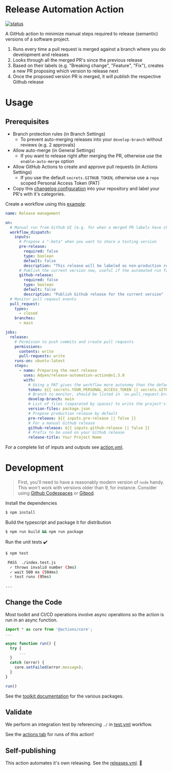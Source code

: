 # Release Automation Action

<a href="https://github.com/Adyen/release-automation-action/actions"><img alt="status" src="https://github.com/Adyen/release-automation-action/workflows/build-test/badge.svg"></a>

A GitHub action to minimize manual steps required to release (semantic) versions of a software project. 

1. Runs every time a pull request is merged against a branch where you do development and releases
2. Looks through all the merged PR's since the previous release
3. Based on their labels (e.g. "Breaking change", "Feature", "Fix"), creates a new PR proposing which version to release next
4. Once the proposed version PR is merged, it will publish the respective Github release

# Usage

## Prerequisites

* Branch protection rules (in Branch Settings)
  - To prevent auto-merging releases into your `develop-branch` without reviews (e.g. 2 approvals)
* Allow auto-merge (in General Settings)
  - If you want to release right after merging the PR, otherwise use the `enable-auto-merge` option
* Allow GitHub Actions to create and approve pull requests (in Actions Settings)
  - If you use the default `secrets.GITHUB_TOKEN`, otherwise use a `repo` scoped Personal Access Token (PAT)
* Copy this [changelog configuration](.github/release.yml) into your repository and label your PR's with it's categories.

Create a workflow using this [example](.github/workflows/releases.yml):

```yaml
name: Release management

on:
  # Manual run from Github UI (e.g. for when a merged PR labels have changed)
  workflow_dispatch:
    inputs:
      # Propose a "-beta" when you want to share a testing version
      pre-release:
        required: false
        type: boolean
        default: false
        description: "This release will be labeled as non-production ready"
      # Publish the current version now, useful if the automated run failed
      github-release:
        required: false
        type: boolean
        default: false
        description: "Publish Github release for the current version"
  # Monitor pull request events
  pull_request:
    types:
      - closed
    branches:
      - main

jobs:
  release:
    # Permisson to push commits and create pull requests
    permissions:
      contents: write
      pull-requests: write
    runs-on: ubuntu-latest
    steps:
      - name: Preparing the next release
        uses: Adyen/release-automation-action@v1.3.0
        with:
          # Using a PAT gives the workflow more autonomy than the default GITHUB_TOKEN  
          token: ${{ secrets.YOUR_PERSONAL_ACCESS_TOKEN || secrets.GITHUB_TOKEN }}
          # Branch to monitor, should be listed in `on.pull_request.branches`
          develop-branch: main
          # List of files (separated by spaces) to write the project's version
          version-files: package.json
          # Propose production release by default
          pre-release: ${{ inputs.pre-release || false }}
          # For a manual Github release 
          github-release: ${{ inputs.github-release || false }}
          # Prefix to be used on your Github release
          release-title: Your Project Name
```

For a complete list of inputs and outputs see [action.yml](action.yml).

# Development

> First, you'll need to have a reasonably modern version of `node` handy. This won't work with versions older than 9, for instance. Consider using [Github Codespaces](https://github.com/features/codespaces) or [Gitpod](https://www.gitpod.io/).

Install the dependencies  
```bash
$ npm install
```

Build the typescript and package it for distribution
```bash
$ npm run build && npm run package
```

Run the unit tests :heavy_check_mark:  
```bash
$ npm test

 PASS  ./index.test.js
  ✓ throws invalid number (3ms)
  ✓ wait 500 ms (504ms)
  ✓ test runs (95ms)

...
```

## Change the Code

Most toolkit and CI/CD operations involve async operations so the action is run in an async function.

```javascript
import * as core from '@actions/core';
...

async function run() {
  try { 
      ...
  } 
  catch (error) {
    core.setFailed(error.message);
  }
}

run()
```

See the [toolkit documentation](https://github.com/actions/toolkit/blob/master/README.md#packages) for the various packages.

## Validate

We perform an integration test by referencing `./` in [test.yml](.github/workflows/test.yml) workflow.

See the [actions tab](https://github.com/Adyen/release-automation-action/actions) for runs of this action! 

## Self-publishing

This action automates it's own releasing. See the [releases.yml](.github/workflows/releases.yml). :rocket:

